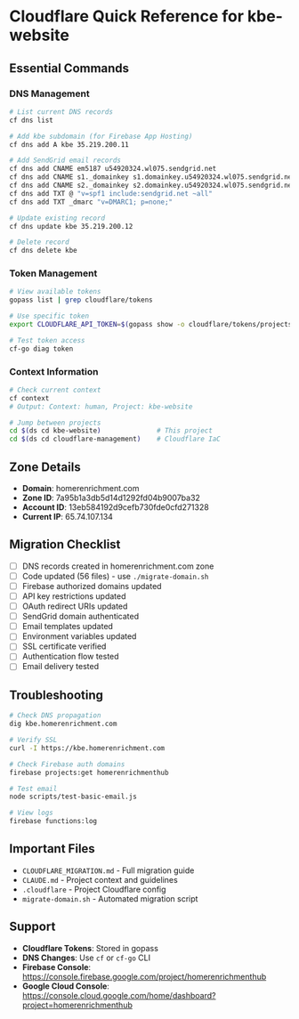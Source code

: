 # Cloudflare Quick Reference for kbe-website

## Essential Commands

### DNS Management

```bash
# List current DNS records
cf dns list

# Add kbe subdomain (for Firebase App Hosting)
cf dns add A kbe 35.219.200.11

# Add SendGrid email records
cf dns add CNAME em5187 u54920324.wl075.sendgrid.net
cf dns add CNAME s1._domainkey s1.domainkey.u54920324.wl075.sendgrid.net
cf dns add CNAME s2._domainkey s2.domainkey.u54920324.wl075.sendgrid.net
cf dns add TXT @ "v=spf1 include:sendgrid.net ~all"
cf dns add TXT _dmarc "v=DMARC1; p=none;"

# Update existing record
cf dns update kbe 35.219.200.12

# Delete record
cf dns delete kbe
```

### Token Management

```bash
# View available tokens
gopass list | grep cloudflare/tokens

# Use specific token
export CLOUDFLARE_API_TOKEN=$(gopass show -o cloudflare/tokens/projects/homerenrichment/dns)

# Test token access
cf-go diag token
```

### Context Information

```bash
# Check current context
cf context
# Output: Context: human, Project: kbe-website

# Jump between projects
cd $(ds cd kbe-website)              # This project
cd $(ds cd cloudflare-management)    # Cloudflare IaC
```

## Zone Details

- **Domain**: homerenrichment.com
- **Zone ID**: 7a95b1a3db5d14d1292fd04b9007ba32
- **Account ID**: 13eb584192d9cefb730fde0cfd271328
- **Current IP**: 65.74.107.134

## Migration Checklist

- [ ] DNS records created in homerenrichment.com zone
- [ ] Code updated (56 files) - use `./migrate-domain.sh`
- [ ] Firebase authorized domains updated
- [ ] API key restrictions updated
- [ ] OAuth redirect URIs updated
- [ ] SendGrid domain authenticated
- [ ] Email templates updated
- [ ] Environment variables updated
- [ ] SSL certificate verified
- [ ] Authentication flow tested
- [ ] Email delivery tested

## Troubleshooting

```bash
# Check DNS propagation
dig kbe.homerenrichment.com

# Verify SSL
curl -I https://kbe.homerenrichment.com

# Check Firebase auth domains
firebase projects:get homerenrichmenthub

# Test email
node scripts/test-basic-email.js

# View logs
firebase functions:log
```

## Important Files

- `CLOUDFLARE_MIGRATION.md` - Full migration guide
- `CLAUDE.md` - Project context and guidelines
- `.cloudflare` - Project Cloudflare config
- `migrate-domain.sh` - Automated migration script

## Support

- **Cloudflare Tokens**: Stored in gopass
- **DNS Changes**: Use `cf` or `cf-go` CLI
- **Firebase Console**: https://console.firebase.google.com/project/homerenrichmenthub
- **Google Cloud Console**: https://console.cloud.google.com/home/dashboard?project=homerenrichmenthub
